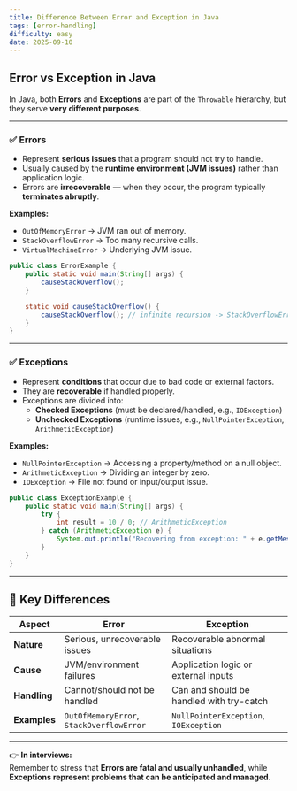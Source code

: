 ```yaml
---
title: Difference Between Error and Exception in Java
tags: [error-handling]
difficulty: easy
date: 2025-09-10
---
```


## Error vs Exception in Java

In Java, both **Errors** and **Exceptions** are part of the `Throwable` hierarchy, but they serve **very different purposes**.

---

### ✅ Errors
- Represent **serious issues** that a program should not try to handle.  
- Usually caused by the **runtime environment (JVM issues)** rather than application logic.  
- Errors are **irrecoverable** — when they occur, the program typically **terminates abruptly**.  

**Examples:**
- `OutOfMemoryError` → JVM ran out of memory.  
- `StackOverflowError` → Too many recursive calls.  
- `VirtualMachineError` → Underlying JVM issue.

```java
public class ErrorExample {
    public static void main(String[] args) {
        causeStackOverflow();
    }

    static void causeStackOverflow() {
        causeStackOverflow(); // infinite recursion -> StackOverflowError
    }
}
```

---

### ✅ Exceptions
- Represent **conditions** that occur due to bad code or external factors.  
- They are **recoverable** if handled properly.  
- Exceptions are divided into:
  - **Checked Exceptions** (must be declared/handled, e.g., `IOException`)  
  - **Unchecked Exceptions** (runtime issues, e.g., `NullPointerException`, `ArithmeticException`)  

**Examples:**
- `NullPointerException` → Accessing a property/method on a null object.  
- `ArithmeticException` → Dividing an integer by zero.  
- `IOException` → File not found or input/output issue.

```java
public class ExceptionExample {
    public static void main(String[] args) {
        try {
            int result = 10 / 0; // ArithmeticException
        } catch (ArithmeticException e) {
            System.out.println("Recovering from exception: " + e.getMessage());
        }
    }
}
```

---

## 🔑 Key Differences

| Aspect            | Error                             | Exception                      |
|-------------------|-----------------------------------|--------------------------------|
| **Nature**        | Serious, unrecoverable issues     | Recoverable abnormal situations|
| **Cause**         | JVM/environment failures          | Application logic or external inputs |
| **Handling**      | Cannot/should not be handled      | Can and should be handled with try-catch |
| **Examples**      | `OutOfMemoryError`, `StackOverflowError` | `NullPointerException`, `IOException` |

---

👉 **In interviews:**  
Remember to stress that **Errors are fatal and usually unhandled**, while **Exceptions represent problems that can be anticipated and managed**.
